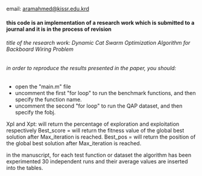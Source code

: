email: aramahmed@kissr.edu.krd
#### this code is an implementation of a research work which is submitted to a journal and it is in the process of revision
###### title of the research work: Dynamic Cat Swarm Optimization Algorithm for Backboard Wiring Problem



###### in order to reproduce the results presented in the paper, you should:
 * open the "main.m" file
 * uncomment the first "for loop" to run the benchmark functions, and then specify the function name.
 * uncomment the second "for loop" to run the QAP dataset, and then specify the fobj.


 Xpl and Xpt: will return the percentage of exploration and exploitation respectively
 Best_score = will return the fitness value of the global best solution after Max_iteration is reached.
 Best_pos = will return the position of the global best solution after Max_iteration is reached.

in the manuscript, for each test function or dataset the algorithm has been experimented 30 independent runs and their average values are inserted into the tables. 
